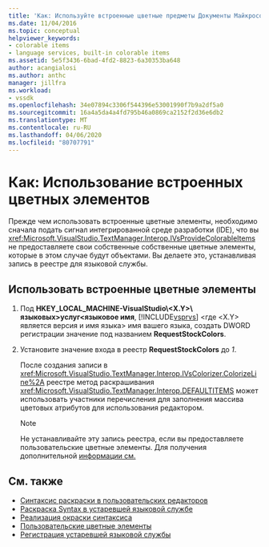 ```yaml
---
title: 'Как: Используйте встроенные цветные предметы Документы Майкрософт'
ms.date: 11/04/2016
ms.topic: conceptual
helpviewer_keywords:
- colorable items
- language services, built-in colorable items
ms.assetid: 5e5f3436-6bad-4fd2-8823-6a30353ba648
author: acangialosi
ms.author: anthc
manager: jillfra
ms.workload:
- vssdk
ms.openlocfilehash: 34e07894c3306f544396e53001990f7b9a2df5a0
ms.sourcegitcommit: 16a4a5da4a4fd795b46a0869ca2152f2d36e6db2
ms.translationtype: MT
ms.contentlocale: ru-RU
ms.lasthandoff: 04/06/2020
ms.locfileid: "80707791"
---
```

# <a name="how-to-use-built-in-colorable-items"></a>Как: Использование встроенных цветных элементов
Прежде чем использовать встроенные цветные элементы, необходимо сначала подать сигнал интегрированной среде разработки (IDE), что вы <xref:Microsoft.VisualStudio.TextManager.Interop.IVsProvideColorableItems> не предоставляете свои собственные собственные цветные элементы, которые в этом случае будут объектами. Вы делаете это, устанавливая запись в реестре для языковой службы.

## <a name="to-use-built-in-colorable-items"></a>Использовать встроенные цветные элементы

1. Под **HKEY_LOCAL_MACHINE-VisualStudio\\<X.Y>\\ языковых\>услуг<языковое имя**, [!INCLUDE[vsprvs](../../code-quality/includes/vsprvs_md.md)] \<где \<X.Y> является версия и имя языка> имя вашего языка, создать DWORD регистрации значение под названием **RequestStockColors**.

2. Установите значение входа в реестр **RequestStockColors** до *1*.

    После создания записи в <xref:Microsoft.VisualStudio.TextManager.Interop.IVsColorizer.ColorizeLine%2A> реестре метод раскрашивания <xref:Microsoft.VisualStudio.TextManager.Interop.DEFAULTITEMS> может использовать участники перечисления для заполнения массива цветовых атрибутов для использования редактором.

   > [!NOTE]
   > Не устанавливайте эту запись реестра, если вы предоставляете пользовательские цветные элементы. Для получения дополнительной [информации см.](../../extensibility/internals/custom-colorable-items.md)

## <a name="see-also"></a>См. также
- [Синтаксис раскраски в пользовательских редакторов](../../extensibility/syntax-coloring-in-custom-editors.md)
- [Раскраска Syntax в устаревшей языковой службе](../../extensibility/internals/syntax-coloring-in-a-legacy-language-service.md)
- [Реализация окраски синтаксиса](../../extensibility/internals/implementing-syntax-coloring.md)
- [Пользовательские цветные элементы](../../extensibility/internals/custom-colorable-items.md)
- [Регистрация устаревшей языковой службы](../../extensibility/internals/registering-a-legacy-language-service2.md)
